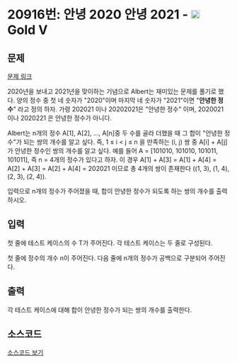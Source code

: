 # 20916번: 안녕 2020 안녕 2021 - <img src="https://static.solved.ac/tier_small/11.svg" style="height:20px" /> Gold V

<!-- performance -->

<!-- 문제 제출 후 깃허브에 푸시를 했을 때 제출한 코드의 성능이 입력될 공간입니다.-->

<!-- end -->

## 문제

[문제 링크](https://boj.kr/20916)

<p>2020년을 보내고 2021년을 맞이하는 기념으로 Albert는 재미있는 문제를 풀기로 했다. 양의 정수 중 첫 네 숫자가 "2020"이며 마지막 네 숫자가 "2021"이면&nbsp;"<strong>안녕한 정수</strong>" 라고 정의 하자. 가령 202021 이나 20202021은 "안녕한 정수" 이며, 2020021 이나 2020221 은 안녕한 정수가 아니다.</p>

<p>Albert는 n개의 정수 A[1], A[2], ..., A[n]중 두 수를 골라 더했을 때 그 합이 "안녕한 정수"가 되는 쌍의 개수를 알고 싶다. 즉, 1 ≤ i &lt; j ≤ n 을 만족하는 (i, j) 쌍 중 A[i] + A[j]가 안녕한 정수인 쌍의 개수를 알고 싶다. 예를 들어 A = [101010, 101010, 101011, 101011], 즉 n = 4개의 정수가 있다고 하자. 이 경우 A[1] + A[3] = A[1] + A[4] = A[2] + A[3] = A[2] + A[4] = 202021 이므로 총 4개의 쌍이 존재한다 ((1, 3), (1, 4), (2, 3), (2, 4)).</p>

<p>입력으로 n개의 정수가 주어졌을 때, 합이 안녕한 정수가 되도록 하는 쌍의 개수를 출력하시오.</p>

## 입력

<p>첫 줄에 테스트 케이스의 수 T가 주어진다. 각 테스트 케이스는 두 줄로 구성된다.</p>

<p>첫 줄에 정수의 개수 n이 주어진다. 다음 줄에 n개의 정수가 공백으로 구분되어 주어진다.</p>

## 출력

<p>각 테스트 케이스에 대해 합이 안녕한 정수가 되는 쌍의 개수를 출력한다.</p>

## 소스코드

[소스코드 보기](안녕%202020%20안녕%202021.py)
